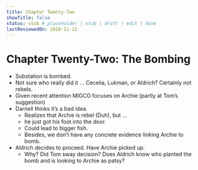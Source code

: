 ```yaml
---
title: Chapter Twenty-Two
showTitle: false
status: stub # placeholder | stub | draft | edit | done
lastReviewedOn: 2018-11-11
---
```


# Chapter Twenty-Two: The Bombing

* Substation is bombed.
* Not sure who really did it ... Cecelia, Lukman, or Aldrich? Certainly not rebels.
* Given recent attention MIGCO focuses on Archie (partly at Tom’s suggestion)
* Darnell thinks it’s a bad idea.
  * Realizes that Archie is rebel (Duh), but ...
  * he just got his foot into the door. 
  * Could lead to bigger fish.
  * Besides, we don’t have any concrete evidence linking Archie to bomb.
* Aldrich decides to proceed. Have Archie picked up.
  * Why? Did Tom sway decision? Does Aldrich know who planted the bomb and is looking to Archie as patsy?
